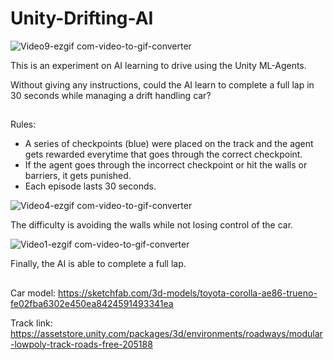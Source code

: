 # Unity-Drifting-AI
![Video9-ezgif com-video-to-gif-converter](https://github.com/user-attachments/assets/ed5a9bae-f750-4a73-800c-017bbdcad4c6)

This is an experiment on AI learning to drive using the Unity ML-Agents. 

Without giving any instructions, could the AI learn to complete a full lap in 30 seconds while managing a drift handling car? 

</div>
  
  ##
 
<div> 
 
Rules:
 
- A series of checkpoints (blue) were placed on the track and the agent gets rewarded everytime that goes through the correct checkpoint. 
- If the agent goes through the incorrect checkpoint or hit the walls or barriers, it gets punished.
- Each episode lasts 30 seconds.
  

![Video4-ezgif com-video-to-gif-converter](https://github.com/user-attachments/assets/10bf27f2-dffa-4d81-8e4d-18d5bb804a25)

The difficulty is avoiding the walls while not losing control of the car.


![Video1-ezgif com-video-to-gif-converter](https://github.com/user-attachments/assets/ce967bf4-5ba6-4c7c-a4d7-017517ba7a3a)

Finally, the AI is able to complete a full lap.

</div>
  
  ##
 
<div> 

Car model: https://sketchfab.com/3d-models/toyota-corolla-ae86-trueno-fe02fba6302e450ea8424591493341ea

Track link: https://assetstore.unity.com/packages/3d/environments/roadways/modular-lowpoly-track-roads-free-205188
